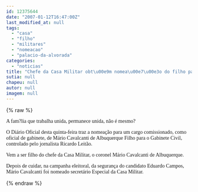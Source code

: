 ```yaml
---
id: 12375644
date: "2007-01-12T16:47:00Z"
last_modified_at: null
tags:
  - "casa"
  - "filho"
  - "militares"
  - "nomeacao"
  - "palacio-da-alvorada"
categories:
  - "noticias"
title: "Chefe da Casa Militar obt\u00e9m nomea\u00e7\u00e3o do filho para cargo no Pal\u00e1cio"
sutia: null
chapeu: null
autor: null
imagem: null
---
```

{% raw %}
<p><P><FONT face=Verdana>A fam?lia que trabalha unida, permanece unida, não é mesmo?</FONT></P></p>
<p><P><FONT face=Verdana>O Diário Oficial desta quinta-feira traz a nomeação para um cargo comissionado, como oficial de gabinete, de Mário Cavalcanti de Albuquerque Filho para o Gabinete Civil, controlado pelo jornalista Ricardo Leitão. </FONT></P></p>
<p><P><FONT face=Verdana>Vem a ser filho do&nbsp;chefe da Casa Militar, o coronel Mário Cavalcanti de Albuquerque.</FONT></P></p>
<p><P><FONT face=Verdana>Depois de cuidar, na campanha eleitoral, da segurança do candidato Eduardo Campos, Mário Cavalcanti foi nomeado secretário Especial da Casa Militar.</FONT></P> </p>
{% endraw %}